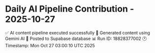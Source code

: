 # Daily AI Pipeline Contribution - 2025-10-27

✅ AI content pipeline executed successfully
🤖 Generated content using Gemini AI
💾 Posted to Supabase database
📊 Run ID: 18828377002
🕐 Timestamp: Mon Oct 27 03:00:10 UTC 2025
